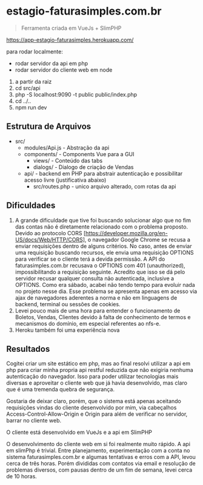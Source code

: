# estagio-faturasimples.com.br

> Ferramenta criada em VueJs + SlimPHP

https://app-estagio-faturasimples.herokuapp.com/

para rodar localmente:
- rodar servidor da api em php
- rodar servidor do cliente web em node

1. a partir da raiz
1. cd src/api
2. php -S localhost:9090 -t public public/index.php
3. cd ../..
4. npm run dev

## Estrutura de Arquivos
- src/
  - modules/Api.js - Abstração da api
  - components/ - Components Vue para a GUI
    - views/ - Conteúdo das tabs
    - dialogs/ - Dialogo de criação de Vendas
  - api/ - backend em PHP para abstrair autenticação e possibilitar acesso livre (justificativa abaixo)
    -  src/routes.php - unico arquivo alterado, com rotas da api


## Dificuldades
  1. A grande dificuldade que tive foi buscando solucionar algo que no fim das contas não é diretamente relacionado com o problema proposto. Devido ao protocolo CORS [https://developer.mozilla.org/en-US/docs/Web/HTTP/CORS], o navegador Google Chrome se recusa a enviar requisições dentro de alguns critérios. No caso, antes de enviar uma requisição buscando recursos, ele envia uma requisição OPTIONS para verificar se o cliente terá a devida permissão. A API do faturasimples.com.br recusava o OPTIONS com 401 (unauthorized), impossibilitando a requisição seguinte. Acredito que isso se dá pelo servidor recusar qualquer consulta não autenticada, inclusive a OPTIONS. Como era sábado, acabei não tendo tempo para evoluir nada no projeto nesse dia. Esse problema se apresenta apenas em acesso via ajax de navegadores aderentes a norma e não em linguagens de backend, terminal ou sessões de cookies.
  2. Levei pouco mais de uma hora para entender o funcionamento de Boletos, Vendas, Clientes devido à falta de conhecimento de termos e mecanismos do domínio, em especial referentes ao nfs-e.
  3. Heroku também foi uma experiência nova

## Resultados
  Cogitei criar um site estático em php, mas ao final resolvi utilizar a api em php para criar minha propria api restful reduzida que não exigiria nenhuma autenticação do navegador. Isso para poder utilizar tecnologias mais diversas e aproveitar o cliente web que já havia desenvolvido, mas claro que é uma tremenda quebra de segurança.

  Gostaria de deixar claro, porém, que o sistema está apenas aceitando requisições vindas do cliente desenvolvido por mim, via cabeçalhos Access-Control-Allow-Origin e Origin para além de verificar no servidor, barrar no cliente web.

  O cliente está desenvolvido em VueJs e a api em SlimPHP

  O desenvolvimento do cliente web em si foi realmente muito rápido. A api em slimPhp é trivial. Entre planejamento, experimentação com a conta no sistema faturasimples.com.br e algumas tentativas e erros com a API, levou cerca de três horas. Porém divididas com contatos via email e resolução de problemas diversos, com pausas dentro de um fim de semana, levei cerca de 10 horas.